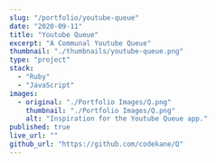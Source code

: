 ```yaml
---
slug: "/portfolio/youtube-queue"
date: "2020-09-11"
title: "Youtube Queue"
excerpt: "A Communal Youtube Queue"
thumbnail: "./thumbnails/youtube-queue.png"
type: "project"
stack:
  - "Ruby"
  - "JavaScript"
images:
  - original: "./Portfolio Images/Q.png"
    thumbnail: "./Portfolio Images/Q.png"
    alt: "Inspiration for the Youtube Queue app."
published: true
live_url: ""
github_url: "https://github.com/codekane/Q"
---
```

